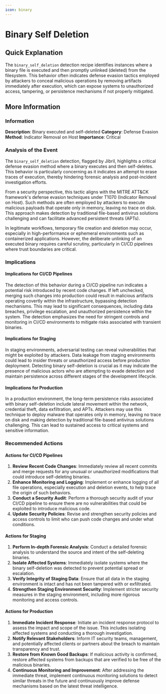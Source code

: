 ```yaml
---
icon: binary
---
```


# Binary Self Deletion

## Quick Explanation

The `binary_self_deletion` detection recipe identifies instances where a binary file is executed and then promptly unlinked (deleted) from the filesystem. This behavior often indicates defense evasion tactics employed by attackers to conceal malicious operations by removing artifacts immediately after execution, which can expose systems to unauthorized access, tampering, or persistence mechanisms if not properly mitigated.

## More Information

### Information

**Description**: Binary executed and self-deleted **Category**: Defense Evasion **Method**: Indicator Removal on Host **Importance**: Critical

### Analysis of the Event

The `binary_self_deletion` detection, flagged by Jibril, highlights a critical defense evasion method where a binary executes and then self-deletes. This behavior is particularly concerning as it indicates an attempt to erase traces of execution, thereby hindering forensic analysis and post-incident investigation efforts.

From a security perspective, this tactic aligns with the MITRE ATT\&CK framework's defense evasion techniques under T1070 (Indicator Removal on Host). Such methods are often employed by attackers to execute malicious payloads that operate only in memory, leaving no trace on disk. This approach makes detection by traditional file-based antivirus solutions challenging and can facilitate advanced persistent threats (APTs).

In legitimate workflows, temporary file creation and deletion may occur, especially in high-performance or ephemeral environments such as containerized applications. However, the deliberate unlinking of an executed binary requires careful scrutiny, particularly in CI/CD pipelines where trust boundaries are critical.

### Implications

#### Implications for CI/CD Pipelines

The detection of this behavior during a CI/CD pipeline run indicates a potential risk introduced by recent code changes. If left unchecked, merging such changes into production could result in malicious artifacts operating covertly within the infrastructure, bypassing detection mechanisms. This may lead to significant consequences, including data breaches, privilege escalation, and unauthorized persistence within the system. The detection emphasizes the need for stringent controls and monitoring in CI/CD environments to mitigate risks associated with transient binaries.

#### Implications for Staging

In staging environments, adversarial testing can reveal vulnerabilities that might be exploited by attackers. Data leakage from staging environments could lead to insider threats or unauthorized access before production deployment. Detecting binary self-deletion is crucial as it may indicate the presence of malicious actors who are attempting to evade detection and maintain persistence across different stages of the development lifecycle.

#### Implications for Production

In a production environment, the long-term persistence risks associated with binary self-deletion include lateral movement within the network, credential theft, data exfiltration, and APTs. Attackers may use this technique to deploy malware that operates only in memory, leaving no trace on disk and making detection by traditional file-based antivirus solutions challenging. This can lead to sustained access to critical systems and sensitive information.

### Recommended Actions

#### Actions for CI/CD Pipelines

1. **Review Recent Code Changes**: Immediately review all recent commits and merge requests for any unusual or unauthorized modifications that could introduce self-deleting binaries.
2. **Enhance Monitoring and Logging**: Implement or enhance logging of all file operations, especially execution and deletion events, to help trace the origin of such behaviors.
3. **Conduct a Security Audit**: Perform a thorough security audit of your CI/CD pipeline to ensure there are no vulnerabilities that could be exploited to introduce malicious code.
4. **Update Security Policies**: Revise and strengthen security policies and access controls to limit who can push code changes and under what conditions.

#### Actions for Staging

1. **Perform In-depth Forensic Analysis**: Conduct a detailed forensic analysis to understand the source and intent of the self-deleting binaries.
2. **Isolate Affected Systems**: Immediately isolate systems where the binary self-deletion was detected to prevent potential spread or escalation.
3. **Verify Integrity of Staging Data**: Ensure that all data in the staging environment is intact and has not been tampered with or exfiltrated.
4. **Strengthen Staging Environment Security**: Implement stricter security measures in the staging environment, including more rigorous monitoring and access controls.

#### Actions for Production

1. **Immediate Incident Response**: Initiate an incident response protocol to assess the impact and scope of the issue. This includes isolating affected systems and conducting a thorough investigation.
2. **Notify Relevant Stakeholders**: Inform IT security teams, management, and potentially affected clients or partners about the breach to maintain transparency and trust.
3. **Restore from Known Good Backups**: If malicious activity is confirmed, restore affected systems from backups that are verified to be free of the malicious binaries.
4. **Continuous Monitoring and Improvement**: After addressing the immediate threat, implement continuous monitoring solutions to detect similar threats in the future and continuously improve defense mechanisms based on the latest threat intelligence.
